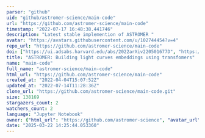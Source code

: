 ```yaml
---
parser: "github"
uid: "github/astromer-science/main-code"
url: "https://github.com/astromer-science/main-code"
timestamp: "2022-07-17 16:48:38.441746"
description: "Latest stable implemention of ASTROMER "
avatar: "https://avatars.githubusercontent.com/u/102744454?v=4"
repo_url: "https://github.com/astromer-science/main-code"
doi: ["https://ui.adsabs.harvard.edu/abs/2022arXiv220501677D", "https://ui.adsabs.harvard.edu/abs/2022ascl.soft05020D/abstract"]
title: "ASTROMER: Building light curves embeddings using transfomers"
name: "main-code"
full_name: "astromer-science/main-code"
html_url: "https://github.com/astromer-science/main-code"
created_at: "2022-04-04T15:07:52Z"
updated_at: "2022-07-14T11:28:36Z"
clone_url: "https://github.com/astromer-science/main-code.git"
size: 138169
stargazers_count: 2
watchers_count: 2
language: "Jupyter Notebook"
owner: {"html_url": "https://github.com/astromer-science", "avatar_url": "https://avatars.githubusercontent.com/u/102744454?v=4", "login": "astromer-science", "type": "Organization"}
date: "2025-03-22 14:25:44.053360"
---
```

